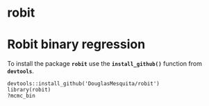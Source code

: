 robit
======

# Robit binary regression

To install the package **```robit```** use the **```install_github()```** function from **```devtools```**.

```{r}
devtools::install_github('DouglasMesquita/robit')
library(robit)
?mcmc_bin
```
